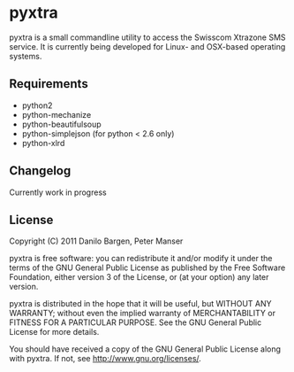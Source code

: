 pyxtra
======

pyxtra is a small commandline utility to access the Swisscom Xtrazone SMS service. It is currently being developed for Linux- and OSX-based operating systems.


Requirements
------------

- python2
- python-mechanize
- python-beautifulsoup
- python-simplejson (for python < 2.6 only)
- python-xlrd


Changelog
---------

Currently work in progress


License
-------

Copyright (C) 2011 Danilo Bargen, Peter Manser

pyxtra is free software: you can redistribute it and/or modify
it under the terms of the GNU General Public License as published by
the Free Software Foundation, either version 3 of the License, or
(at your option) any later version.

pyxtra is distributed in the hope that it will be useful,
but WITHOUT ANY WARRANTY; without even the implied warranty of
MERCHANTABILITY or FITNESS FOR A PARTICULAR PURPOSE. See the
GNU General Public License for more details.

You should have received a copy of the GNU General Public License
along with pyxtra. If not, see http://www.gnu.org/licenses/.
